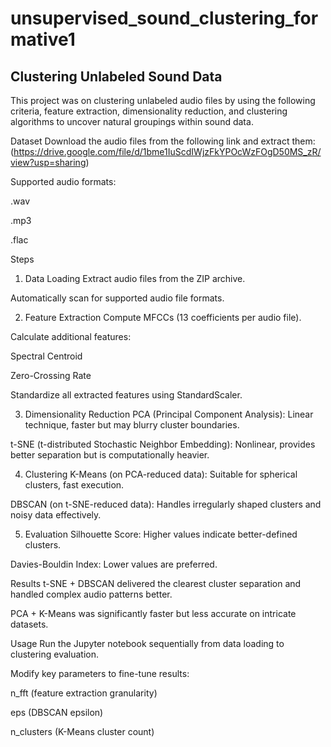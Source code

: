 # unsupervised_sound_clustering_formative1

## Clustering Unlabeled Sound Data
This project was on clustering unlabeled audio files by using the following criteria, feature extraction, dimensionality reduction, and clustering algorithms to uncover natural groupings within sound data.

Dataset
Download the audio files from the following link and extract them:
<Download Audio Files>(https://drive.google.com/file/d/1bme1IuScdIWjzFkYPOcWzFOgD50MS_zR/view?usp=sharing)

Supported audio formats:

.wav

.mp3

.flac

Steps
1. Data Loading
Extract audio files from the ZIP archive.

Automatically scan for supported audio file formats.

2. Feature Extraction
Compute MFCCs (13 coefficients per audio file).

Calculate additional features:

Spectral Centroid

Zero-Crossing Rate

Standardize all extracted features using StandardScaler.

3. Dimensionality Reduction
PCA (Principal Component Analysis): Linear technique, faster but may blurry cluster boundaries.

t-SNE (t-distributed Stochastic Neighbor Embedding): Nonlinear, provides better separation but is computationally heavier.

4. Clustering
K-Means (on PCA-reduced data): Suitable for spherical clusters, fast execution.

DBSCAN (on t-SNE-reduced data): Handles irregularly shaped clusters and noisy data effectively.

5. Evaluation
Silhouette Score: Higher values indicate better-defined clusters.

Davies-Bouldin Index: Lower values are preferred.

Results
t-SNE + DBSCAN delivered the clearest cluster separation and handled complex audio patterns better.

PCA + K-Means was significantly faster but less accurate on intricate datasets.

Usage
Run the Jupyter notebook sequentially from data loading to clustering evaluation.

Modify key parameters to fine-tune results:

n_fft (feature extraction granularity)

eps (DBSCAN epsilon)

n_clusters (K-Means cluster count)

